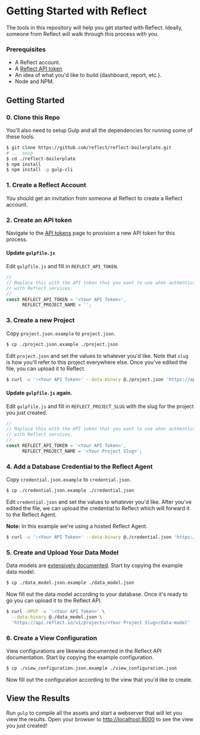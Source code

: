 # Getting Started with Reflect 

The tools in this repository will help you get started with Reflect. Ideally,
someone from Reflect will walk through this process with you.

### Prerequisites

* A Reflect account.
* A [Reflect API token](https://app.reflect.io/tokens)
* An idea of what you'd like to build (dashboard, report, etc.).
* Node and NPM.

## Getting Started

### 0. Clone this Repo

You'll also need to setup Gulp and all the dependencies for running some of
these tools.

```bash
$ git clone https://github.com/reflect/reflect-boilerplate.git
# ... snip
$ cd ./reflect-boilerplate
$ npm install
$ npm install -g gulp-cli
```

### 1. Create a Reflect Account

You should get an invitation from someone at Reflect to create a Reflect
account.

### 2. Create an API token

Navigate to the [API tokens](https://app.reflect.io/tokens) page to provision a
new API token for this process.

#### Update `gulpfile.js`

Edit `gulpfile.js` and fill in `REFLECT_API_TOKEN`. 

```javascript
//
// Replace this with the API token that you want to use when authenticating
// with Reflect services.
//
const REFLECT_API_TOKEN = '<Your API Token>',
      REFLECT_PROJECT_NAME = '';
```

### 3. Create a new Project

Copy `project.json.example` to `project.json`.

```bash
$ cp ./project.json.example ./project.json
```

Edit `project.json` and set the values to whatever you'd like. Note that `slug`
is how you'll refer to this project everywhere else. Once you've edited the
file, you can upload it to Reflect.

```bash
$ curl -u ':<Your API Token>' --data-binary @./project.json 'https://api.reflect.io/v1/projects'
```

#### Update `gulpfile.js` again.

Edit `gulpfile.js` and fill in `REFLECT_PROJECT_SLUG` with the slug for the
project you just created.

```javascript
//
// Replace this with the API token that you want to use when authenticating
// with Reflect services.
//
const REFLECT_API_TOKEN = '<Your API Token>',
      REFLECT_PROJECT_NAME = '<Your Project Slug>';
```

### 4. Add a Database Credential to the Reflect Agent

Copy `credential.json.example` to `credential.json`.

```bash
$ cp ./credential.json.example ./credential.json
```

Edit `credential.json` and set the values to whatever you'd like. After you've
edited the file, we can upload the credential to Reflect which will forward it
to the Reflect Agent.

**Note:** In this example we're using a hosted Reflect Agent.

```bash
$ curl -u ':<Your API Token>' --data-binary @./credential.json 'https://api.reflect.io/v1/agents/2/credentials'
```

### 5. Create and Upload Your Data Model

Data models are [extensively
documented](https://docs.reflect.io/reflect-api/#data-models). Start by copying
the example data model.

```bash
$ cp ./data_model.json.example ./data_model.json
```

Now fill out the data model according to your database. Once it's ready to go
you can upload it to the Reflect API.

```bash
$ curl -XPUT -u ':<Your API Token>' \
  --data-binary @./data_model.json \
  'https://api.reflect.io/v1/projects/<Your Project Slug>/data-model'
```

### 6. Create a View Configuration

View configurations are likewise documented in the Reflect API documentation.
Start by copying the example configuration.

```bash
$ cp ./view_configuration.json.example ./view_configuration.json
```

Now fill out the configuration according to the view that you'd like to create.

## View the Results

Run `gulp` to compile all the assets and start a webserver that will let you
view the results. Open your browser to
[http://localhost:8000](http://localhost:8000) to see the view you just
created!
